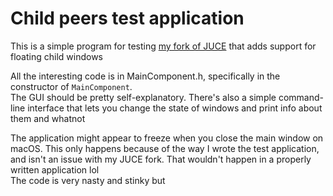 # Child peers test application

This is a simple program for testing [my fork of JUCE](https://github.com/original-picture/JUCE) that adds support for floating child windows  

All the interesting code is in MainComponent.h, specifically in the constructor of `MainComponent`.  
The GUI should be pretty self-explanatory.
There's also a simple command-line interface that lets you change the state of windows and print info about them and whatnot  

The application might appear to freeze when you close the main window on macOS. 
This only happens because of the way I wrote the test application, and isn't an issue with my JUCE fork.
That wouldn't happen in a properly written application lol  
The code is very nasty and stinky but
